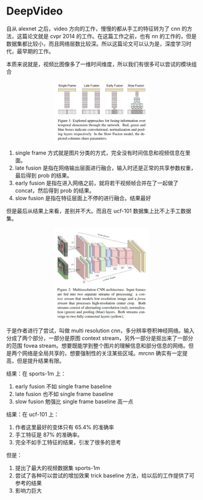 # DeepVideo

自从 alexnet 之后，video 方向的工作，慢慢的都从手工的特征转为了 cnn 的方法，这篇论文就是 cvpr 2014 的工作。在这篇工作之前，也有 nn 的工作的，但是数据集都比较小，而且网络层数比较深。所以这篇论文可以认为是，深度学习时代，最早期的工作。

本质来说就是，视频比图像多了一维时间维度，所以我们有很多可以尝试的模块组合

<div align=center><img src="../Files/deepvideo1.jpeg" width=50%></div>

1. single frame 方式就是图片分类的方式，完全没有时间信息和视频信息在里面。
2. late fusion 是指在网络输出层面进行融合，输入时还是正常的共享参数权重，最后得到 prob 的结果。
3. early fusion 是指在进入网络之前，就将若干视频帧合并在了一起做了 concat，然后得到 prob 的结果。
4. slow fusion 是指在特征层面上不停的进行融合。结果最好

但是最后从结果上来看，差别并不大。而且在 ucf-101 数据集上比不上手工数据集。

<div align=center><img src="../Files/deepvideo2.jpeg" width=50%></div>

于是作者进行了尝试，叫做 multi resolution cnn，多分辨率卷积神经网络。输入分成了两个部分，一部分是原图 context stream，另外一部分是抠出来了一部分的范围 fovea stream。想要既能学到整个图片的理解信息和部分信息的网络。但是两个网络是全局共享的，想要强制性的关注某些区域。mrcnn 确实有一定提高，但是提升结果有限。

结果：在 sports-1m 上：
1. early fusion 不如 single frame baseline
2. late fusion 也不如 single frame baseline 
3. slow fusion 勉强比 single frame baseline 高一点

结果：在 ucf-101 上：
1. 作者这里最好的变体只有 65.4% 的准确率
2. 手工特征是 87% 的准确率。
3. 完全不如手工特征的结果，引发了很多的思考

但是：
1. 提出了最大的视频数据集 sports-1m
2. 尝试了各种可以尝试的增加效果 trick baseline 方法，给以后的工作提供了可参考的结果
3. 影响力巨大






